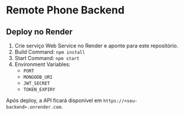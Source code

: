 # Remote Phone Backend

## Deploy no Render

1. Crie serviço Web Service no Render e aponte para este repositório.  
2. Build Command: `npm install`  
3. Start Command: `npm start`  
4. Environment Variables:
   - `PORT`
   - `MONGODB_URI`
   - `JWT_SECRET`
   - `TOKEN_EXPIRY`

Após deploy, a API ficará disponível em `https://<seu-backend>.onrender.com`.
